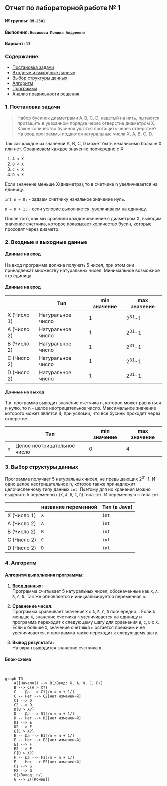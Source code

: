 ## Отчет по лабораторной работе № 1

#### № группы: `ПМ-2501`

#### Выполнил: `Новикова Полина Андреевна`

#### Вариант: `13`

### Cодержание:

- [Постановка задачи](#1-постановка-задачи)
- [Входные и выходные данные](#2-входные-и-выходные-данные)
- [Выбор структуры данных](#3-выбор-структуры-данных)
- [Алгоритм](#4-алгоритм)
- [Программа](#5-программа)
- [Анализ правильности решения](#6-анализ-правильности-решения)

### 1. Постановка задачи

> Набор бусинок диаметрами A, B, C, D, надетый на нить, пытаются протащить в указанном порядке через отверстие диаметром X. Какое количество
>бусинок удастся протащить через отверстие? На вход программы подаются
>натуральные числа X, A, B, C, D.

Так как каждое из значений A, B, C, D может быть независимо больше X или нет. Сравниваем каждое значение поочередно с X:
1. `A < X`
2. `B < X`
3. `C < X`
4. `D < X`
   
Если значение меньше X(диаметра), то в счетчике n увеличивается на единицу.

`int n = 0;` - задаем счетчику начальное значение нуль.

`n = n + 1;` - если условие выполняется, увеличиваем на единицу.

После того, как мы сравнили каждое значение с диаметром X, выводим значение счетчика, которое показывает количество бусин, которые проходят через диаметр.

### 2. Входные и выходные данные

#### Данные на вход

На вход программа должна получать 5 чисел, при этом они принадлежат множеству натуральных чисел. Минимальное возможное это единица.


#### Данные на вход


|             | Тип                | min значение    | max значение   |
|-------------|--------------------|-----------------|----------------|
| X (Число 1) | Натуральное число | 1 | 2<sup>31</sup>-1 |
| A (Число 2) | Натуральное число | 1 | 2<sup>31</sup>-1 |
| B (Число 2) | Натуральное число | 1 | 2<sup>31</sup>-1 |
| C (Число 2) | Натуральное число | 1 | 2<sup>31</sup>-1 |
| D (Число 2) | Натуральное число | 1 | 2<sup>31</sup>-1 |

#### Данные на выход

Т.к. программа выводит значение счетчика n, которое может равняться и нулю, то n - целое неотрицательное число. Максимальное значение которого может являтся 4, при условии, что все бусины проходят через отверстие.


|         | Тип                                | min значение | max значение   |
|---------|------------------------------------|--------------|----------------|
| n | Целое неотрицательное число | 0            | 4 |


### 3. Выбор структуры данных

Программа получает 5 натуральных чисел, не превышающих 2<sup>31</sup>-1. И одно целое неотрицательное n, которое также принадлежит целочисленному типу данных `int`. Поэтому для их хранения
можно выделить 5 переменных (`X`, `A`, `B`, `C`, `D`) типа `int`. И переменную `n` типа `int`. 

|             | название переменной | Тип (в Java) | 
|-------------|---------------------|--------------|
| X (Число 1) | `X`                 | `int`     |
| A (Число 2) | `A`                 | `int`     | 
| B (Число 2) | `B`                 | `int`     | 
| C (Число 2) | `C`                 | `int`     |
| D (Число 2) | `D`                 | `int`     | 

### 4. Алгоритм

#### Алгоритм выполнения программы:

1. **Ввод данных:**  
   Программа считывает 5 натуральных чисел, обозначенные как `X`, `A`, `B`, `C`, `D`. Так же объявляется и инициализируется переменная `n`.

2. **Сравнение чисел:**  
   Программа сравнивает значение `X` с `A`, `B`, `C`, `D` поочередно. . Если `A` меньше `X`, значение счетчика `n` увеличивается на единицу и программа переходит к следующему шагу для сравнения `B`, `C`, `D` c `X`.  Если `A` больше `X`, значение счетчика `n` остается прежним и не увеличивается, и программа также переходит к следующему шагу.

3. **Вывод результата:**  
   На экран выводится значение счетчика `n`.

#### Блок-схема

```mermaid


graph TD
    A([Начало]) --> B[/Ввод: X, A, B, C, D/]
    B --> C{A > X?}
    C -- Да --> C1[/n = n + 1/]
    C -- Нет --> C2[нет изменений]
    C1 --> D
    C2 --> D
    D{B > X?}
    D -- Да --> D1[/n = n + 1/]
    D -- Нет --> D2[нет изменений]
    D1 --> E
    D2 --> E
    E{C > X?}
    E -- Да --> E1[/n = n + 1/]
    E -- Нет --> E2[нет изменений]
    E1 --> F
    E2 --> F
    F{D > X?}
    F -- Да --> F1[/n = n + 1/]
    F -- Нет --> F2[нет изменений]
    F1 --> G
    F2 --> G
    G[/Вывод: n/]
    G --> Z([Конец])
```






